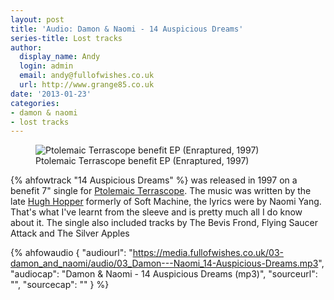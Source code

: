 ```yaml
---
layout: post
title: 'Audio: Damon & Naomi - 14 Auspicious Dreams'
series-title: Lost tracks
author:
  display_name: Andy
  login: admin
  email: andy@fullofwishes.co.uk
  url: http://www.grange85.co.uk
date: '2013-01-23'
categories:
- damon & naomi
- lost tracks
---
```

<figure class="caption aligncenter"><img src="https://media.fullofwishes.co.uk/03-damon_and_naomi/sleeves/various-artists-ptolemaic-terrascope-benefit.jpg" alt="Ptolemaic Terrascope benefit EP (Enraptured, 1997)" /><figcaption class="caption-text">Ptolemaic Terrascope benefit EP (Enraptured, 1997)</figcaption></figure>
<p>{% ahfowtrack "14 Auspicious Dreams" %} was released in 1997 on a benefit 7" single for <a href="http://www.terrascope.co.uk/">Ptolemaic Terrascope</a>. The music was written by the late <a href="http://en.wikipedia.org/wiki/Hugh_Hopper">Hugh Hopper</a> formerly of Soft Machine, the lyrics were by Naomi Yang. That's what I've learnt from the sleeve and is pretty much all I do know about it. The single also included tracks by The Bevis Frond, Flying Saucer Attack and The Silver Apples</p>


 {% ahfowaudio {
  "audiourl": "https://media.fullofwishes.co.uk/03-damon_and_naomi/audio/03_Damon---Naomi_14-Auspicious-Dreams.mp3",
  "audiocap": "Damon & Naomi - 14 Auspicious Dreams (mp3)",
  "sourceurl": "",
  "sourcecap": ""
  } %}

